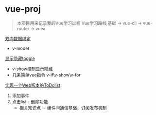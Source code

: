# vue-proj

> 本项目用来记录我的Vue学习过程
> Vue学习路线 基础 -> vue-cli -> vue-router -> vuex

[双向数据绑定](https://si3ver.github.io/vue-proj/learn-vue/index1.html)

+ v-model

[显示隐藏toggle](https://si3ver.github.io/vue-proj/learn-vue/index2.html)

+ v-show控制显示隐藏
+ 几条简单vue指令 v-if\v-show\v-for

[实现一个Web版本的ToDolist](https://si3ver.github.io/vue-proj/learn-vue/index.html)

1. 添加事件
2. 点击list - 删除功能
    - 相关知识点 -- 组件间通信基础，订阅发布机制
